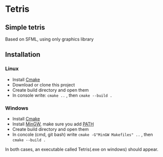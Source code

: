 # Tetris
## Simple tetris
Based on SFML, using only graphics library

## Installation

### Linux
* Install [Cmake](https://cmake.org/install/)
* Download or clone this project
* Create build directory and open them
* In console write: ` cmake .. ` , then `cmake --build .`

### Windows
* Install [Cmake](https://cmake.org/install/)
* Install [MinGW](https://sourceforge.net/projects/mingw/), make sure you add [PATH](http://www.codebind.com/cprogramming/install-mingw-windows-10-gcc/)
* Create build directory and open them
* In concole (cmd, git bash) write `cmake -G"MinGW Makefiles" ..` , then `cmake --build . ` 


In both cases, an executable called Tetris(.exe on windows) should appear.
